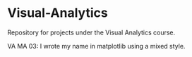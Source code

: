 # Visual-Analytics
Repository for projects under the Visual Analytics course.

VA MA 03: 
I wrote my name in matplotlib using a mixed style. 
